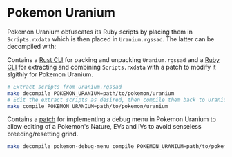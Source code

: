 # Pokemon Uranium

Pokemon Uranium obfuscates its Ruby scripts by placing them in `Scripts.rxdata` which is then placed in `Uranium.rgssad`. The latter can be decompiled with:

Contains a [Rust CLI](rgssad) for packing and unpacking `Uranium.rgssad` and a [Ruby CLI](unpackd) for extracting and combining `Scripts.rxdata` with a patch to modify it slgithly for Pokemon Uranium.

```sh
# Extract scripts from Uranium.rgssad
make decompile POKEMON_URANIUM=path/to/pokemon/uranium
# Edit the extract scripts as desired, then compile them back to Uranium.rgssad
make compile POKEMON_URANIUM=path/to/pokemon/uranium
```

Contains a [patch](pokemon-debug-menu.patch) for implementing a debug menu in Pokemon Uranium to allow editing of a Pokemon's Nature, EVs and IVs to avoid senseless breeding/resetting grind.

```sh
make decompile pokemon-debug-menu compile POKEMON_URANIUM=path/to/pokemon/uranium
```
